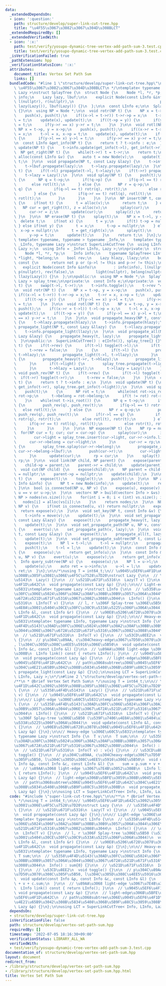 ```yaml
---
data:
  _extendedDependsOn:
  - icon: ':question:'
    path: structure/develop/super-link-cut-tree.hpp
    title: "\u4F55\u3067\u3082\u3067\u304D\u308BLCT"
  _extendedRequiredBy: []
  _extendedVerifiedWith:
  - icon: ':x:'
    path: test/verify/yosupo-dynamic-tree-vertex-add-path-sum-3.test.cpp
    title: test/verify/yosupo-dynamic-tree-vertex-add-path-sum-3.test.cpp
  _isVerificationFailed: true
  _pathExtension: hpp
  _verificationStatusIcon: ':x:'
  attributes:
    document_title: Vertex Set Path Sum
    links: []
  bundledCode: "#line 1 \"structure/develop/super-link-cut-tree.hpp\"\n/**\n * @brief\
    \ \u4F55\u3067\u3082\u3067\u304D\u308BLCT\n */\ntemplate< typename LInfo, typename\
    \ Lazy >\nstruct SplayTree {\n  struct Node {\n    Node *l, *r, *p;\n    LInfo\
    \ info;\n    Lazy lazy, lbuf;\n\n    explicit Node(const LInfo &info) : info(info),\
    \ l(nullptr), r(nullptr),\n                                       p(nullptr),\
    \ lazy(Lazy()), lbuf(Lazy()) {}\n  };\n\n  const LInfo e;\n\n  SplayTree() : e(LInfo())\
    \ {}\n\n  using NP = Node *;\n\n  void rotr(NP t) {\n    NP x = t->p, y = x->p;\n\
    \    push(x), push(t);\n    if((x->l = t->r)) t->r->p = x;\n    t->r = x, x->p\
    \ = t;\n    update(x), update(t);\n    if((t->p = y)) {\n      if(y->l == x) y->l\
    \ = t;\n      if(y->r == x) y->r = t;\n    }\n  }\n\n  void rotl(NP t) {\n   \
    \ NP x = t->p, y = x->p;\n    push(x), push(t);\n    if((x->r = t->l)) t->l->p\
    \ = x;\n    t->l = x, x->p = t;\n    update(x), update(t);\n    if((t->p = y))\
    \ {\n      if(y->l == x) y->l = t;\n      if(y->r == x) y->r = t;\n    }\n  }\n\
    \n  const LInfo &get_info(NP t) {\n    return t ? t->info : e;\n  }\n\n  void\
    \ update(NP t) {\n    t->info.update(get_info(t->l), get_info(t->r));\n  }\n\n\
    \  NP get_right(NP t) {\n    while(t->r) t = t->r;\n    return t;\n  }\n\n  NP\
    \ alloc(const LInfo &v) {\n    auto t = new Node(v);\n    update(t);\n    return\
    \ t;\n  }\n\n  void propagate(NP t, const Lazy &lazy) {\n    t->info.propagate(lazy);\n\
    \    t->lbuf.propagate(lazy);\n    t->lazy.propagate(lazy);\n  }\n\n  void push(NP\
    \ t) {\n    if(t->l) propagate(t->l, t->lazy);\n    if(t->r) propagate(t->r, t->lazy);\n\
    \    t->lazy = Lazy();\n  }\n\n  void splay(NP t) {\n    push(t);\n    while(t->p)\
    \ {\n      NP q = t->p;\n      if(!q->p) {\n        if(q->l == t) rotr(t);\n \
    \       else rotl(t);\n      } else {\n        NP r = q->p;\n        if(r->l ==\
    \ q) {\n          if(q->l == t) rotr(q), rotr(t);\n          else rotl(t), rotr(t);\n\
    \        } else {\n          if(q->r == t) rotl(q), rotl(t);\n          else rotr(t),\
    \ rotl(t);\n        }\n      }\n    }\n  }\n\n  NP insert(NP t, const LInfo &v)\
    \ {\n    if(not t) {\n      t = alloc(v);\n      return t;\n    } else {\n   \
    \   NP cur = get_right(t), z = alloc(v);\n      splay(cur);\n      z->p = cur;\n\
    \      cur->r = z;\n      update(cur);\n      splay(z);\n      return z;\n   \
    \ }\n  }\n\n  NP erase(NP t) {\n    splay(t);\n    NP x = t->l, y = t->r;\n  \
    \  delete t;\n    if(not x) {\n      t = y;\n      if(t) t->p = nullptr;\n   \
    \ } else if(not y) {\n      t = x;\n      t->p = nullptr;\n    } else {\n    \
    \  x->p = nullptr;\n      t = get_right(x);\n      splay(t);\n      t->r = y;\n\
    \      y->p = t;\n      update(t);\n    }\n    return t;\n  }\n};\n\ntemplate<\
    \ template< typename, typename > typename _Info,\n    template< typename > typename\
    \ _LInfo, typename Lazy >\nstruct SuperLinkCutTree {\n  using LInfo = _LInfo<\
    \ Lazy >;\n  using Info = _Info< LInfo, Lazy >;\n\nprivate:\n  struct Node {\n\
    \    Node *l, *r, *p;\n    Info info;\n    typename SplayTree< LInfo, Lazy >::Node\
    \ *light, *belong;\n    bool rev;\n    Lazy hlazy, llazy;\n\n    bool is_root()\
    \ const {\n      return not p or (p->l != this and p->r != this);\n    }\n\n \
    \   explicit Node(const Info &info)\n        : info(info), l(nullptr), r(nullptr),\
    \ p(nullptr), rev(false),\n          light(nullptr), belong(nullptr), hlazy(Lazy()),\
    \ llazy(Lazy()) {}\n  };\n\npublic:\n  using NP = Node *;\n  SplayTree< LInfo,\
    \ Lazy > splay_tree;\n\nprivate:\n  const Info e;\n\nprivate:\n  void toggle(NP\
    \ t) {\n    swap(t->l, t->r);\n    t->info.toggle();\n    t->rev ^= true;\n  }\n\
    \n  void rotr(NP t) {\n    NP x = t->p, y = x->p;\n    push(x), push(t);\n   \
    \ if((x->l = t->r)) t->r->p = x;\n    t->r = x, x->p = t;\n    update(x), update(t);\n\
    \    if((t->p = y)) {\n      if(y->l == x) y->l = t;\n      if(y->r == x) y->r\
    \ = t;\n    }\n  }\n\n  void rotl(NP t) {\n    NP x = t->p, y = x->p;\n    push(x),\
    \ push(t);\n    if((x->r = t->l)) t->l->p = x;\n    t->l = x, x->p = t;\n    update(x),\
    \ update(t);\n    if((t->p = y)) {\n      if(y->l == x) y->l = t;\n      if(y->r\
    \ == x) y->r = t;\n    }\n  }\n\n  void propagate_heavy(NP t, const Lazy &hlazy)\
    \ {\n    t->hlazy.propagate(hlazy);\n    t->info.propagate(hlazy);\n  }\n\n  void\
    \ propagate_light(NP t, const Lazy &llazy) {\n    t->llazy.propagate(llazy);\n\
    \    t->info.propagate_light(llazy);\n  }\n\n  void propagate_all(NP t, const\
    \ Lazy &lazy) {\n    propagate_heavy(t, lazy);\n    propagate_light(t, lazy);\n\
    \  }\n\npublic:\n  SuperLinkCutTree() : e{Info()}, splay_tree{} {}\n\n  void push(NP\
    \ t) {\n    if(t->rev) {\n      if(t->l) toggle(t->l);\n      if(t->r) toggle(t->r);\n\
    \      t->rev = false;\n    }\n    {\n      if(t->l) {\n        propagate_heavy(t->l,\
    \ t->hlazy);\n        propagate_light(t->l, t->llazy);\n      }\n      if(t->r)\
    \ {\n        propagate_heavy(t->r, t->hlazy);\n        propagate_light(t->r, t->llazy);\n\
    \      }\n      if(t->light) {\n        splay_tree.propagate(t->light, t->llazy);\n\
    \      }\n      t->hlazy = Lazy();\n      t->llazy = Lazy();\n    }\n  }\n\n \
    \ void push_rev(NP t) {\n    if(t->rev) {\n      if(t->l) toggle(t->l);\n    \
    \  if(t->r) toggle(t->r);\n      t->rev = false;\n    }\n  }\n\n  const Info &get_info(NP\
    \ t) {\n    return t ? t->info : e;\n  }\n\n  void update(NP t) {\n    t->info.update(get_info(t->l),\
    \ get_info(t->r), splay_tree.get_info(t->light));\n  }\n\n  void splay(NP t) {\n\
    \    push(t);\n    {\n      NP rot = t;\n      while(not rot->is_root()) rot =\
    \ rot->p;\n      t->belong = rot->belong;\n      if(t != rot) rot->belong = nullptr;\n\
    \    }\n    while(not t->is_root()) {\n      NP q = t->p;\n      if(q->is_root())\
    \ {\n        push_rev(q), push_rev(t);\n        if(q->l == t) rotr(t);\n     \
    \   else rotl(t);\n      } else {\n        NP r = q->p;\n        push_rev(r),\
    \ push_rev(q), push_rev(t);\n        if(r->l == q) {\n          if(q->l == t)\
    \ rotr(q), rotr(t);\n          else rotl(t), rotr(t);\n        } else {\n    \
    \      if(q->r == t) rotl(q), rotl(t);\n          else rotr(t), rotl(t);\n   \
    \     }\n      }\n    }\n  }\n\n  NP expose(NP t) {\n    NP rp = nullptr;\n  \
    \  for(NP cur = t; cur; cur = cur->p) {\n      splay(cur);\n      if(cur->r) {\n\
    \        cur->light = splay_tree.insert(cur->light, cur->r->info.link());\n  \
    \      cur->r->belong = cur->light;\n      }\n      cur->r = rp;\n      if(cur->r)\
    \ {\n        splay_tree.splay(cur->r->belong);\n        propagate_all(cur->r,\
    \ cur->r->belong->lbuf);\n        push(cur->r);\n        cur->light = splay_tree.erase(cur->r->belong);\n\
    \      }\n      update(cur);\n      rp = cur;\n    }\n    splay(t);\n    return\
    \ rp;\n  }\n\n  void link(NP child, NP parent) {\n    expose(parent);\n    expose(child);\n\
    \    child->p = parent;\n    parent->r = child;\n    update(parent);\n  }\n\n\
    \  void cut(NP child) {\n    expose(child);\n    NP parent = child->l;\n    child->l\
    \ = nullptr;\n    parent->p = nullptr;\n    update(child);\n  }\n\n  void evert(NP\
    \ t) {\n    expose(t);\n    toggle(t);\n    push(t);\n  }\n\n  NP alloc(const\
    \ Info &info) {\n    NP t = new Node(info);\n    update(t);\n    return t;\n \
    \ }\n\n  bool is_connected(NP u, NP v) {\n    expose(u), expose(v);\n    return\
    \ u == v or u->p;\n  }\n\n  vector< NP > build(vector< Info > &vs) {\n    vector<\
    \ NP > nodes(vs.size());\n    for(int i = 0; i < (int) vs.size(); i++) {\n   \
    \   nodes[i] = alloc(vs[i]);\n    }\n    return nodes;\n  }\n\n  NP lca(NP u,\
    \ NP v) {\n    if(not is_connected(u, v)) return nullptr;\n    expose(u);\n  \
    \  return expose(v);\n  }\n\n  void set_key(NP t, const Info &v) {\n    expose(t);\n\
    \    t->info = move(v);\n    update(t);\n  }\n\n  void set_propagate_path(NP t,\
    \ const Lazy &lazy) {\n    expose(t);\n    propagate_heavy(t, lazy);\n    push(t);\n\
    \    update(t);\n  }\n\n  void set_propagate_path(NP u, NP v, const Lazy &lazy)\
    \ {\n    evert(u);\n    set_propagate_path(v, lazy);\n  }\n\n  void set_propagate_all(NP\
    \ t, const Lazy &lazy) {\n    expose(t);\n    propagate_all(t, lazy);\n    push(t);\n\
    \    update(t);\n  }\n\n  void set_propagate_subtree(NP t, const Lazy &lazy) {\n\
    \    expose(t);\n    NP l = t->l;\n    t->l = nullptr;\n    propagate_all(t, lazy);\n\
    \    push(t);\n    t->l = l;\n    update(t);\n  }\n\n  const Info &query(NP u)\
    \ {\n    expose(u);\n    return get_info(u);\n  }\n\n  const Info &query_path(NP\
    \ u, NP v) {\n    evert(u);\n    expose(v);\n    return get_info(v);\n  }\n\n\
    \  Info query_subtree(NP u) {\n    expose(u);\n    NP l = u->l;\n    u->l = nullptr;\n\
    \    update(u);\n    auto ret = u->info;\n    u->l = l;\n    update(u);\n    return\
    \ ret;\n  }\n};\n\n/*\nusing T = int64_t;\n// \u9045\u5EF6\u4F1D\u642C\u3092\u3059\
    \u308B\u305F\u3081\u306E\u4F5C\u7528\u7D20\nstruct Lazy {\n\n  // \u5358\u4F4D\
    \u5143\n  Lazy() {}\n\n  // \u521D\u671F\u5316\n  Lazy(T v) {}\n\n  // \u9045\u5EF6\
    \u4F1D\u642C\n  void propagate(const Lazy &p) {}\n};\n\n// Light-edge \u306E\u60C5\
    \u5831\ntemplate< typename Lazy >\nstruct LInfo {\n\n  // \u5358\u4F4D\u5143(\u30AD\
    \u30FC\u306E\u5024\u306F\u30A2\u30AF\u30BB\u30B9\u3057\u306A\u3044\u306E\u3067\
    \u672A\u521D\u671F\u5316\u3067\u3082\u3088\u3044\n  LInfo() {}\n\n  // \u521D\u671F\
    \u5316\n  LInfo(T v) {}\n\n  // l, r \u306F Splay-tree \u306E\u5B50 (\u539F\u7406\
    \u4E0A\u3001\u5404\u30CE\u30FC\u30C9\u533A\u5225\u306F\u306A\u3044)\n  void update(const\
    \ LInfo &l, const LInfo &r) {}\n\n  // \u90E8\u5206\u6728\u3078\u306E\u9045\u5EF6\
    \u4F1D\u642C\n  void propagate(const Lazy &p) {}\n};\n\n// Heavy-edge \u306E\u60C5\
    \u5831\ntemplate< typename LInfo, typename Lazy >\nstruct Info {\n\n  // \u5358\
    \u4F4D\u5143(\u30AD\u30FC\u306E\u5024\u306F\u30A2\u30AF\u30BB\u30B9\u3057\u306A\
    \u3044\u306E\u3067\u672A\u521D\u671F\u5316\u3067\u3082\u3088\u3044\n  Info() {}\n\
    \n  // \u521D\u671F\u5316\n  Info(T v) {}\n\n  // \u53CD\u8EE2\n  void toggle()\
    \ {}\n\n  // p\u304C\u89AA, c\u304Cheavy-edge\u3067\u7D50\u3070\u308C\u305F\u5B50\
    , l\u304C\u305D\u308C\u4EE5\u5916\u306E\u5B50\n  void update(const Info &p, const\
    \ Info &c, const LInfo &l) {}\n\n  // \u89AA\u3068 light-edge \u3067\u7E4B\u3052\
    \u308B\n  LInfo link() const { return LInfo(); }\n\n  // \u9045\u5EF6\u4F1D\u642C\
    \n  void propagate(const Lazy &p) {}\n\n  // light-edge\u306B\u5BFE\u3059\u308B\
    \u9045\u5EF6\u4F1D\u642C\n  // path\u3068subtree\u306E\u9045\u5EF6\u4F1D\u642C\
    \u304C\u4E21\u65B9\u3042\u308B\u5834\u5408\u306B\u5B9F\u88C5\u3059\u308B\n  void\
    \ propagate_light(const Lazy &p) {}\n};\n\nusing LCT = SuperLinkCutTree< Info,\
    \ LInfo, Lazy >;\n*/\n#line 2 \"structure/develop/vertex-set-path-sum.hpp\"\n\n\
    /**\n * @brief Vertex Set Path Sum\n */\nusing T = int64_t;\n\n// \u9045\u5EF6\
    \u4F1D\u642C\u3092\u3059\u308B\u305F\u3081\u306E\u4F5C\u7528\u7D20\nstruct Lazy\
    \ {\n\n  // \u5358\u4F4D\u5143\n  Lazy() {}\n\n  // \u521D\u671F\u5316\n  Lazy(T\
    \ v) {}\n\n  // \u9045\u5EF6\u4F1D\u642C\n  void propagate(const Lazy &p) {}\n\
    };\n\n// Light-edge \u306E\u60C5\u5831\ntemplate< typename Lazy >\nstruct LInfo\
    \ {\n\n  // \u5358\u4F4D\u5143(\u30AD\u30FC\u306E\u5024\u306F\u30A2\u30AF\u30BB\
    \u30B9\u3057\u306A\u3044\u306E\u3067\u672A\u521D\u671F\u5316\u3067\u3082\u3088\
    \u3044\n  LInfo() {}\n\n  // \u521D\u671F\u5316\n  LInfo(T v) {}\n\n  // l, r\
    \ \u306F Splay-tree \u306E\u5B50 (\u539F\u7406\u4E0A\u3001\u5404\u30CE\u30FC\u30C9\
    \u533A\u5225\u306F\u306A\u3044)\n  void update(const LInfo &l, const LInfo &r)\
    \ {}\n\n  // \u90E8\u5206\u6728\u3078\u306E\u9045\u5EF6\u4F1D\u642C\n  void propagate(const\
    \ Lazy &p) {}\n};\n\n// Heavy-edge \u306E\u60C5\u5831\ntemplate< typename LInfo,\
    \ typename Lazy >\nstruct Info {\n  T v;\n\n  T sum;\n\n  // \u5358\u4F4D\u5143\
    (\u30AD\u30FC\u306E\u5024\u306F\u30A2\u30AF\u30BB\u30B9\u3057\u306A\u3044\u306E\
    \u3067\u672A\u521D\u671F\u5316\u3067\u3082\u3088\u3044\n  Info() : sum{0} {}\n\
    \n  // \u521D\u671F\u5316\n  Info(T v) : v{v} {}\n\n  // \u53CD\u8EE2\n  void\
    \ toggle() {}\n\n  // p\u304C\u89AA, c\u304Cheavy-edge\u3067\u7D50\u3070\u308C\
    \u305F\u5B50, l\u304C\u305D\u308C\u4EE5\u5916\u306E\u5B50\n  void update(const\
    \ Info &p, const Info &c, const LInfo &l) {\n    sum = p.sum + v + c.sum;\n  }\n\
    \n  // \u89AA\u3068 light-edge \u3067\u7E4B\u3052\u308B\n  LInfo link() const\
    \ { return LInfo(); }\n\n  // \u9045\u5EF6\u4F1D\u642C\n  void propagate(const\
    \ Lazy &p) {}\n\n  // light-edge\u306B\u5BFE\u3059\u308B\u9045\u5EF6\u4F1D\u642C\
    \n  // path\u3068subtree\u306E\u9045\u5EF6\u4F1D\u642C\u304C\u4E21\u65B9\u3042\
    \u308B\u5834\u5408\u306B\u5B9F\u88C5\u3059\u308B\n  void propagate_light(const\
    \ Lazy &p) {}\n};\n\nusing LCT = SuperLinkCutTree< Info, LInfo, Lazy >;\n"
  code: "#include \"super-link-cut-tree.hpp\"\n\n/**\n * @brief Vertex Set Path Sum\n\
    \ */\nusing T = int64_t;\n\n// \u9045\u5EF6\u4F1D\u642C\u3092\u3059\u308B\u305F\
    \u3081\u306E\u4F5C\u7528\u7D20\nstruct Lazy {\n\n  // \u5358\u4F4D\u5143\n  Lazy()\
    \ {}\n\n  // \u521D\u671F\u5316\n  Lazy(T v) {}\n\n  // \u9045\u5EF6\u4F1D\u642C\
    \n  void propagate(const Lazy &p) {}\n};\n\n// Light-edge \u306E\u60C5\u5831\n\
    template< typename Lazy >\nstruct LInfo {\n\n  // \u5358\u4F4D\u5143(\u30AD\u30FC\
    \u306E\u5024\u306F\u30A2\u30AF\u30BB\u30B9\u3057\u306A\u3044\u306E\u3067\u672A\
    \u521D\u671F\u5316\u3067\u3082\u3088\u3044\n  LInfo() {}\n\n  // \u521D\u671F\u5316\
    \n  LInfo(T v) {}\n\n  // l, r \u306F Splay-tree \u306E\u5B50 (\u539F\u7406\u4E0A\
    \u3001\u5404\u30CE\u30FC\u30C9\u533A\u5225\u306F\u306A\u3044)\n  void update(const\
    \ LInfo &l, const LInfo &r) {}\n\n  // \u90E8\u5206\u6728\u3078\u306E\u9045\u5EF6\
    \u4F1D\u642C\n  void propagate(const Lazy &p) {}\n};\n\n// Heavy-edge \u306E\u60C5\
    \u5831\ntemplate< typename LInfo, typename Lazy >\nstruct Info {\n  T v;\n\n \
    \ T sum;\n\n  // \u5358\u4F4D\u5143(\u30AD\u30FC\u306E\u5024\u306F\u30A2\u30AF\
    \u30BB\u30B9\u3057\u306A\u3044\u306E\u3067\u672A\u521D\u671F\u5316\u3067\u3082\
    \u3088\u3044\n  Info() : sum{0} {}\n\n  // \u521D\u671F\u5316\n  Info(T v) : v{v}\
    \ {}\n\n  // \u53CD\u8EE2\n  void toggle() {}\n\n  // p\u304C\u89AA, c\u304Cheavy-edge\u3067\
    \u7D50\u3070\u308C\u305F\u5B50, l\u304C\u305D\u308C\u4EE5\u5916\u306E\u5B50\n\
    \  void update(const Info &p, const Info &c, const LInfo &l) {\n    sum = p.sum\
    \ + v + c.sum;\n  }\n\n  // \u89AA\u3068 light-edge \u3067\u7E4B\u3052\u308B\n\
    \  LInfo link() const { return LInfo(); }\n\n  // \u9045\u5EF6\u4F1D\u642C\n \
    \ void propagate(const Lazy &p) {}\n\n  // light-edge\u306B\u5BFE\u3059\u308B\u9045\
    \u5EF6\u4F1D\u642C\n  // path\u3068subtree\u306E\u9045\u5EF6\u4F1D\u642C\u304C\
    \u4E21\u65B9\u3042\u308B\u5834\u5408\u306B\u5B9F\u88C5\u3059\u308B\n  void propagate_light(const\
    \ Lazy &p) {}\n};\n\nusing LCT = SuperLinkCutTree< Info, LInfo, Lazy >;\n"
  dependsOn:
  - structure/develop/super-link-cut-tree.hpp
  isVerificationFile: false
  path: structure/develop/vertex-set-path-sum.hpp
  requiredBy: []
  timestamp: '2022-07-05 18:16:30+09:00'
  verificationStatus: LIBRARY_ALL_WA
  verifiedWith:
  - test/verify/yosupo-dynamic-tree-vertex-add-path-sum-3.test.cpp
documentation_of: structure/develop/vertex-set-path-sum.hpp
layout: document
redirect_from:
- /library/structure/develop/vertex-set-path-sum.hpp
- /library/structure/develop/vertex-set-path-sum.hpp.html
title: Vertex Set Path Sum
---
```

